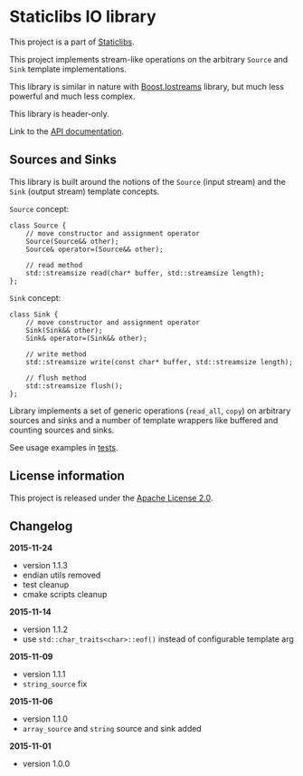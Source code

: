 Staticlibs IO library
=====================

This project is a part of [Staticlibs](http://staticlibs.net/).

This project implements stream-like operations on the arbitrary `Source` and `Sink` template implementations.

This library is similar in nature with [Boost.Iostreams](http://www.boost.org/doc/libs/1_59_0/libs/iostreams/doc/index.html)
library, but much less powerful and much less complex.

This library is header-only.

Link to the [API documentation](http://staticlibs.github.io/staticlib_io/docs/html/namespacestaticlib_1_1io.html).

Sources and Sinks
-----------------

This library is built around the notions of the `Source` (input stream) and the `Sink` (output stream)
template concepts.

`Source` concept:

    class Source {
        // move constructor and assignment operator
        Source(Source&& other);
        Source& operator=(Source&& other);

        // read method
        std::streamsize read(char* buffer, std::streamsize length);
    };

`Sink` concept:

    class Sink {
        // move constructor and assignment operator
        Sink(Sink&& other);
        Sink& operator=(Sink&& other);

        // write method
        std::streamsize write(const char* buffer, std::streamsize length);

        // flush method
        std::streamsize flush();
    };

Library implements a set of generic operations (`read_all`, `copy`) on arbitrary sources
and sinks and a number of template wrappers like buffered and counting sources and sinks.

See usage examples in [tests](https://github.com/staticlibs/staticlib_io/tree/master/test).

License information
-------------------

This project is released under the [Apache License 2.0](http://www.apache.org/licenses/LICENSE-2.0).

Changelog
---------

**2015-11-24**

 * version 1.1.3
 * endian utils removed
 * test cleanup
 * cmake scripts cleanup

**2015-11-14**

 * version 1.1.2
 * use `std::char_traits<char>::eof()` instead of configurable template arg

**2015-11-09**

 * version 1.1.1 
 * `string_source` fix

**2015-11-06**

 * version 1.1.0 
 * `array_source` and `string` source and sink added

**2015-11-01**

 * version 1.0.0 
